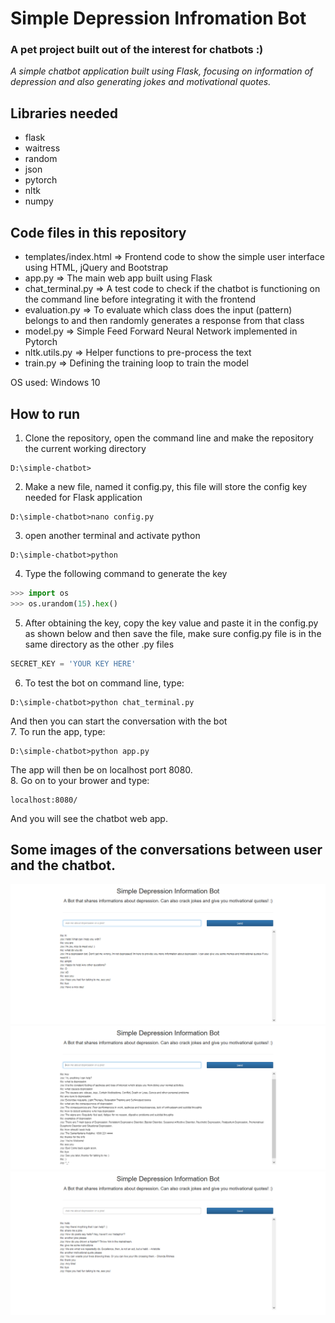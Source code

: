 # Simple Depression Infromation Bot
### A pet project built out of the interest for chatbots :)
_A simple chatbot application built using Flask, focusing on information of depression and also generating jokes and motivational quotes._   
   
 ## Libraries needed
- flask  
- waitress  
- random  
- json  
- pytorch  
- nltk  
- numpy  
   
## Code files in this repository
- templates/index.html => Frontend code to show the simple user interface using HTML, jQuery and Bootstrap    
- app.py => The main web app built using Flask   
- chat_terminal.py => A test code to check if the chatbot is functioning on the command line before integrating it with the frontend   
- evaluation.py => To evaluate which class does the input (pattern) belongs to and then randomly generates a response from that class    
- model.py => Simple Feed Forward Neural Network implemented in Pytorch  
- nltk.utils.py => Helper functions to pre-process the text     
- train.py => Defining the training loop to train the model  

OS used: Windows 10  

## How to run
1. Clone the repository, open the command line and make the repository the current working directory   
```
D:\simple-chatbot>
```  
2. Make a new file, named it config.py, this file will store the config key needed for Flask application  
```
D:\simple-chatbot>nano config.py
```  
3. open another terminal and activate python
```
D:\simple-chatbot>python
```   
4. Type the following command to generate the key  
```python
>>> import os
>>> os.urandom(15).hex()
```  
5. After obtaining the key, copy the key value and paste it in the config.py as shown below and then save the file, make sure config.py file is in the same directory as the other .py files
```python
SECRET_KEY = 'YOUR KEY HERE'
```  
6. To test the bot on command line, type:
```
D:\simple-chatbot>python chat_terminal.py
```
And then you can start the conversation with the bot  
7. To run the app, type:
```
D:\simple-chatbot>python app.py
```
The app will then be on localhost port 8080.  
8. Go on to your brower and type:
```
localhost:8080/
```
And you will see the chatbot web app.

## Some images of the conversations between user and the chatbot.   
![img1](./images/bot1.png)
![img2](./images/bot2.png)
![img3](./images/bot3.png)  
   
